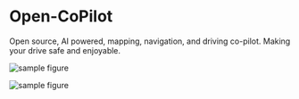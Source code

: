 # Open-CoPilot
Open source, AI powered, mapping, navigation, and driving co-pilot. Making your drive safe and enjoyable.

![sample figure](https://github.com/blakete/Open-CoPilot/blob/master/pictures/phone-mounted-vertical.png)

![sample figure](https://github.com/blakete/Open-CoPilot/blob/master/pictures/vertical-center-console.png)
